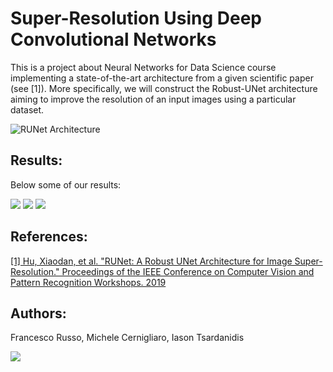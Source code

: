 # Super-Resolution Using Deep Convolutional Networks

This is a project about Neural Networks for Data Science course implementing a state-of-the-art architecture from a given scientific paper (see [1]). More specifically, we will construct the Robust-UNet architecture aiming to improve the resolution of an input images using a particular dataset.

![RUNet Architecture](https://raw.githubusercontent.com/cerniello/Super_Resolution_DNN/master/img/00_RUnet.png)

## Results:

Below some of our results:

![](https://raw.githubusercontent.com/cerniello/Super_Resolution_DNN/master/img/results_1.png)
![](https://raw.githubusercontent.com/cerniello/Super_Resolution_DNN/master/img/results_2.png)
![](https://raw.githubusercontent.com/cerniello/Super_Resolution_DNN/master/img/results_3.png)


## References:

[[1] Hu, Xiaodan, et al. "RUNet: A Robust UNet Architecture for Image Super-Resolution." Proceedings of the IEEE Conference on Computer Vision and Pattern Recognition Workshops. 2019](http://openaccess.thecvf.com/content_CVPRW_2019/html/WiCV/Hu_RUNet_A_Robust_UNet_Architecture_for_Image_Super-Resolution_CVPRW_2019_paper.html)

## Authors:

Francesco Russo, Michele Cernigliaro, Iason Tsardanidis

![](https://raw.githubusercontent.com/cerniello/Super_Resolution_DNN/master/img/tre_moschettieri.jpg)
